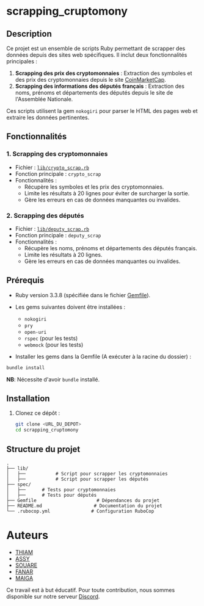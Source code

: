 # scrapping_cruptomony

## Description

Ce projet est un ensemble de scripts Ruby permettant de scrapper des données depuis des sites web spécifiques. Il inclut deux fonctionnalités principales :

1. **Scrapping des prix des cryptomonnaies** : Extraction des symboles et des prix des cryptomonnaies depuis le site [CoinMarketCap](https://coinmarketcap.com).
2. **Scrapping des informations des députés français** : Extraction des noms, prénoms et départements des députés depuis le site de l'Assemblée Nationale.

Ces scripts utilisent la gem `nokogiri` pour parser le HTML des pages web et extraire les données pertinentes.

## Fonctionnalités

### 1. Scrapping des cryptomonnaies
- Fichier : [`lib/crypto_scrap.rb`](lib/crypto_scrap.rb)
- Fonction principale : `crypto_scrap`
- Fonctionnalités :
  - Récupère les symboles et les prix des cryptomonnaies.
  - Limite les résultats à 20 lignes pour éviter de surcharger la sortie.
  - Gère les erreurs en cas de données manquantes ou invalides.

### 2. Scrapping des députés
- Fichier : [`lib/deputy_scrap.rb`](lib/deputy_scrap.rb)
- Fonction principale : `deputy_scrap`
- Fonctionnalités :
  - Récupère les noms, prénoms et départements des députés français.
  - Limite les résultats à 20 lignes.
  - Gère les erreurs en cas de données manquantes ou invalides.

## Prérequis

- Ruby version 3.3.8 (spécifiée dans le fichier [Gemfile](Gemfile)).
- Les gems suivantes doivent être installées :
  - `nokogiri`
  - `pry`
  - `open-uri`
  - `rspec` (pour les tests)
  - `webmock` (pour les tests)

- Installer les gems dans la Gemfile (A exécuter à la racine du dossier) :

``` ruby
bundle install
```
**NB**: Nécessite d'avoir `bundle` installé.

## Installation

1. Clonez ce dépôt :
   ```bash
   git clone <URL_DU_DEPOT>
   cd scrapping_cruptomony
   ```

## Structure du projet

```
.
├── lib/
│   ├──           # Script pour scrapper les cryptomonnaies
│   ├──           # Script pour scrapper les députés
├── spec/
│   ├──      # Tests pour cryptomonnaies 
│   ├──      # Tests pour députés
├── Gemfile                      # Dépendances du projet
├── README.md                   # Documentation du projet
└── .rubocop.yml               # Configuration RuboCop
```
# Auteurs
- [THIAM](https://github.com/thaliou)
- [ASSY](https://github.com/AssyaJalo)
- [SOUARE](https://github.com/bbkouty)
- [FANAR](https://github.com/fanarbandia)
- [MAIGA](https://github.com/Fadelion)

Ce travail est à but éducatif. Pour toute contribution, nous sommes disponible sur notre serveur [Discord](https://discord.com/channels/963075796216446976/996464065645916211).